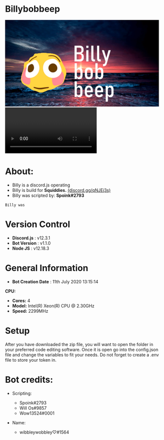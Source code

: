 # Billybobbeep
![](billy.png)
![View full gif](https://images-ext-1.discordapp.net/external/b75d2K9cz3qw-jyMCwp_zzjHkW-Ifonono_yQ3Zpk0s/https/i.imgur.com/t4iZ6wS.mp4)

# About:
- Billy is a discord.js operating 
- Billy is build for **Squiddies.** [(discord.gg/qNJEj3s)](https://www.discord.gg/qNJEj3s)
- Billy was scripted by: **Spoink#2793**
```
Billy was 
```

# Version Control
- **Discord.js** : v12.3.1
- **Bot Version** : v1.1.0
- **Node JS** : v12.18.3

# General Information
- **Bot Creation Date** : 11th July 2020 13:15:14

**CPU:**
-  **Cores:** 4
-  **Model:** Intel(R) Xeon(R) CPU @ 2.30GHz
-  **Speed:** 2299MHz

# Setup
After you have downloaded the zip file, you will want to open the folder in your preferred code editing software. Once it is open go into the config.json file and change the variables to fit your needs. Do not forget to create a .env file to store your token in.


# Bot credits:
- Scripting:
    * Spoink#2793
    * Will Os#9857
    * Wow13524#0001

- Name:
    * wibbleywobbley♡#1564
